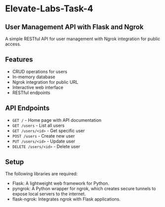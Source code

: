 # Elevate-Labs-Task-4

## User Management API with Flask and Ngrok

A simple RESTful API for user management with Ngrok integration for public access.

## Features
- CRUD operations for users
- In-memory database
- Ngrok integration for public URL
- Interactive web interface
- RESTful endpoints

## API Endpoints
- `GET /` - Home page with API documentation
- `GET /users` - List all users
- `GET /users/<id>` - Get specific user
- `POST /users` - Create new user
- `PUT /users/<id>` - Update user
- `DELETE /users/<id>` - Delete user

## Setup
The following libraries are required:

- Flask: A lightweight web framework for Python.
- pyngrok: A Python wrapper for ngrok, which creates secure tunnels to expose local servers to the internet.
- flask-ngrok: Integrates ngrok with Flask applications.
